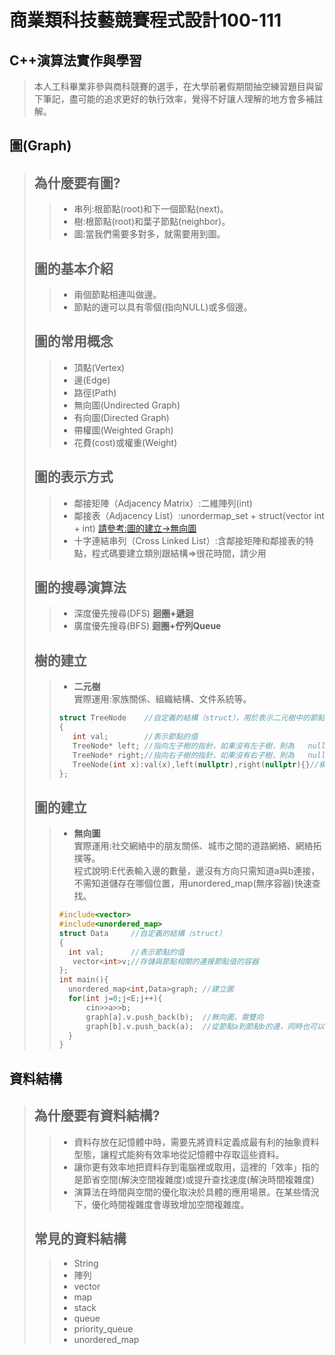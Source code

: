 # 商業類科技藝競賽程式設計100-111
## C++演算法實作與學習
> 本人工科畢業非參與商科競賽的選手，在大學前暑假期間抽空練習題目與留下筆記，盡可能的追求更好的執行效率，覺得不好讓人理解的地方會多補註解。
## 圖(Graph)
> ## 為什麼要有圖?
>> * 串列:根節點(root)和下一個節點(next)。
>> * 樹:根節點(root)和葉子節點(neighbor)。
>> * 圖:當我們需要多對多，就需要用到圖。
> ## 圖的基本介紹
>> * 兩個節點相連叫做邊。
>> * 節點的邊可以具有零個(指向NULL)或多個邊。
> ## 圖的常用概念
>> * 頂點(Vertex)
>> * 邊(Edge)
>> * 路徑(Path)
>> * 無向圖(Undirected Graph)
>> * 有向圖(Directed Graph)
>> * 帶權圖(Weighted Graph)
>> * 花費(cost)或權重(Weight)
> ## 圖的表示方式
>> * 鄰接矩陣（Adjacency Matrix）:二維陣列(int)
>> * 鄰接表（Adjacency List）:unordermap_set + struct(vector int + int) [請參考:圖的建立->無向圖](https://github.com/chen199940/BusinessCompetition100-111#%E5%9C%96%E7%9A%84%E5%BB%BA%E7%AB%8B)
>> * 十字連結串列（Cross Linked List）:含鄰接矩陣和鄰接表的特點，程式碼要建立類別跟結構=>很花時間，請少用
> ## 圖的搜尋演算法
>> * 深度優先搜尋(DFS) **迴圈+遞迴**
>> * 廣度優先搜尋(BFS) **迴圈+佇列Queue**
> ## 樹的建立
>> * **二元樹**<br>實際運用:家族關係、組織結構、文件系統等。
>> ```cpp
>> struct TreeNode    //自定義的結構（struct），用於表示二元樹中的節點。
>> {
>>    int val;        //表示節點的值
>>    TreeNode* left; //指向左子樹的指針，如果沒有左子樹，則為   nullptr
>>    TreeNode* right;//指向右子樹的指針，如果沒有右子樹，則為   nullptr
>>    TreeNode(int x):val(x),left(nullptr),right(nullptr){}//構造函數
>> };
>> ```
> ## 圖的建立
>> * **無向圖**<br>實際運用:社交網絡中的朋友關係、城市之間的道路網絡、網絡拓撲等。<br>程式說明:E代表輸入邊的數量，邊沒有方向只需知道a與b連接，不需知道儲存在哪個位置，用unordered_map(無序容器)快速查找。
>> ```cpp
>> #include<vector>
>> #include<unordered_map>
>> struct Data     //自定義的結構（struct）
>> {
>>   int val;      //表示節點的值
>>    vector<int>v;//存儲與節點相關的連接節點值的容器
>> };
>> int main(){
>>   unordered_map<int,Data>graph; //建立圖
>>   for(int j=0;j<E;j++){
>>       cin>>a>>b;
>>       graph[a].v.push_back(b);  //無向圖，需雙向
>>       graph[b].v.push_back(a);  //從節點a到節點b的邊，同時也可以從節點b到節點a
>>   }
>> }
>> ```
## 資料結構
> ## 為什麼要有資料結構?
>> * 資料存放在記憶體中時，需要先將資料定義成最有利的抽象資料型態，讓程式能夠有效率地從記憶體中存取這些資料。
>> * 讓你更有效率地把資料存到電腦裡或取用，這裡的「效率」指的是節省空間(解決空間複雜度)或提升查找速度(解決時間複雜度)
>> * 演算法在時間與空間的優化取決於具體的應用場景。在某些情況下，優化時間複雜度會導致增加空間複雜度。
> ## 常見的資料結構
>> * String
>> * 陣列
>> * vector
>> * map
>> * stack
>> * queue
>> * priority_queue
>> * unordered_map
